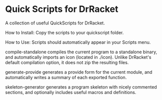 # Quick Scripts for DrRacket

A collection of useful QuickScripts for DrRacket.

How to Install:
Copy the scripts to your quickscript folder.

How to Use:
Scripts should automatically appear in your Scripts menu.

compile-standalone compiles the current program to a standalone binary, and automatically imports an icon (located in ./icon). Unlike DrRacket's default compilation option, it does not zip the resulting files.

generate-provide generates a provide form for the current module, and automatically writes a summary of each exported function.

skeleton-generator generates a program skeleton with nicely commented sections, and optionally includes useful macros and definitions.
